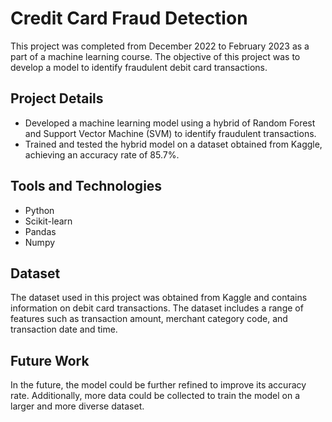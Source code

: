 # Credit Card Fraud Detection

This project was completed from December 2022 to February 2023 as a part of a machine learning course. The objective of this project was to develop a model to identify fraudulent debit card transactions.

## Project Details

* Developed a machine learning model using a hybrid of Random Forest and Support Vector Machine (SVM) to identify fraudulent transactions.
* Trained and tested the hybrid model on a dataset obtained from Kaggle, achieving an accuracy rate of 85.7%.

## Tools and Technologies

* Python
* Scikit-learn
* Pandas
* Numpy

## Dataset

The dataset used in this project was obtained from Kaggle and contains information on debit card transactions. The dataset includes a range of features such as transaction amount, merchant category code, and transaction date and time.

## Future Work

In the future, the model could be further refined to improve its accuracy rate. Additionally, more data could be collected to train the model on a larger and more diverse dataset.
